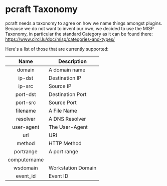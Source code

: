 pcraft Taxonomy
===============

pcraft needs a taxonomy to agree on how we name things amongst plugins. Because we do not want to invent our own, we
decided to use the MISP Taxonomy, in particular the standard Category as it can be found there: https://www.circl.lu/doc/misp/categories-and-types/

Here's a list of those that are currently supported:

| Name       | Description      |
|:----------:|------------------|
| domain     | A domain name    |
| ip-dst     | Destination IP   |
| ip-src     | Source IP        |
| port-dst   | Destination Port |
| port-src   | Source Port      |
| filename   | A File Name      |
| resolver   | A DNS Resolver   |
| user-agent | The User-Agent   |
| uri        | URI              |
| method     | HTTP Method      |
| portrange  | A port range     | 0-65535 |
| computername | | |
| wsdomain | Workstation Domain |
| event_id | Event ID |
